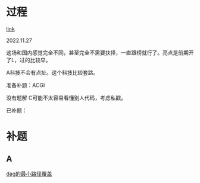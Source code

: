 # 过程

[link](https://codeforces.com/contest/1765)

2022.11.27

这场和国内感觉完全不同，甚至完全不需要抉择，一直跟榜就行了。亮点是前期开了L，过的比较早。

A科技不会有点扯。这个科技比较套路。

准备补题：ACGI

没有题解 C可能不太容易看懂别人代码，考虑私戳。

已补题： 



# 补题

## A

[dag的最小路径覆盖](https://www.cnblogs.com/obob/p/9642644.html)